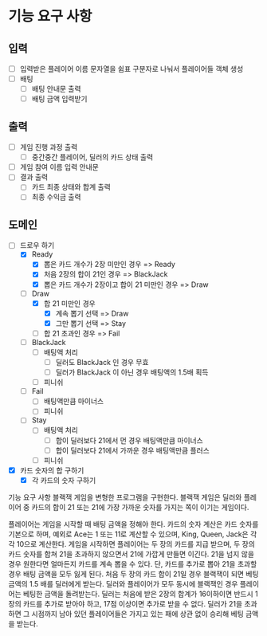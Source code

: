 # 기능 요구 사항

## 입력
- [ ] 입력받은 플레이어 이름 문자열을 쉼표 구분자로 나눠서 플레이어들 객체 생성
- [ ] 배팅
    - [ ] 배팅 안내문 출력
    - [ ] 배팅 금액 입력받기

## 출력
- [ ] 게임 진행 과정 출력
    - [ ] 중간중간 플레이어, 딜러의 카드 상태 출력
- [ ] 게임 참여 이름 입력 안내문
- [ ] 결과 출력
    - [ ] 카드 최종 상태와 합계 출력
    - [ ] 최종 수익금 출력

## 도메인
- [ ] 드로우 하기
  - [x] Ready
    - [x] 뽑은 카드 개수가 2장 미만인 경우 => Ready
    - [x] 처음 2장의 합이 21인 경우 => BlackJack
    - [x] 뽑은 카드 개수가 2장이고 합이 21 미만인 경우 => Draw
  - [ ] Draw
    - [x] 합 21 미만인 경우
      - [x] 계속 뽑기 선택 => Draw
      - [x] 그만 뽑기 선택 => Stay
    - [ ] 합 21 초과인 경우 => Fail
  - [ ] BlackJack
    - [ ] 배팅액 처리
      - [ ] 딜러도 BlackJack 인 경우 무효
      - [ ] 딜러가 BlackJack 이 아닌 경우 배팅액의 1.5배 획득
    - [ ] 피니쉬
  - [ ] Fail
    - [ ] 배팅액만큼 마이너스
    - [ ] 피니쉬
  - [ ] Stay
    - [ ] 배팅액 처리
      - [ ] 합이 딜러보다 21에서 먼 경우 배팅액만큼 마이너스
      - [ ] 합이 딜러보다 21에서 가까운 경우 배팅액만큼 플러스
    - [ ] 피니쉬
- [x] 카드 숫자의 합 구하기
  - [x] 각 카드의 숫자 구하기

기능 요구 사항
블랙잭 게임을 변형한 프로그램을 구현한다. 블랙잭 게임은 딜러와 플레이어 중 카드의 합이 21 또는 21에 가장 가까운 숫자를 가지는 쪽이 이기는 게임이다.

플레이어는 게임을 시작할 때 배팅 금액을 정해야 한다.
카드의 숫자 계산은 카드 숫자를 기본으로 하며,
예외로 Ace는 1 또는 11로 계산할 수 있으며,
King, Queen, Jack은 각각 10으로 계산한다.
게임을 시작하면 플레이어는 두 장의 카드를 지급 받으며,
두 장의 카드 숫자를 합쳐 21을 초과하지 않으면서 21에 가깝게 만들면 이긴다.
21을 넘지 않을 경우 원한다면 얼마든지 카드를 계속 뽑을 수 있다.
단, 카드를 추가로 뽑아 21을 초과할 경우 배팅 금액을 모두 잃게 된다.
처음 두 장의 카드 합이 21일 경우 블랙잭이 되면 베팅 금액의 1.5 배를 딜러에게 받는다.
딜러와 플레이어가 모두 동시에 블랙잭인 경우 플레이어는 베팅한 금액을 돌려받는다.
딜러는 처음에 받은 2장의 합계가 16이하이면 반드시 1장의 카드를 추가로 받아야 하고,
17점 이상이면 추가로 받을 수 없다.
딜러가 21을 초과하면 그 시점까지 남아 있던 플레이어들은 가지고 있는 패에 상관 없이 승리해 베팅 금액을 받는다.